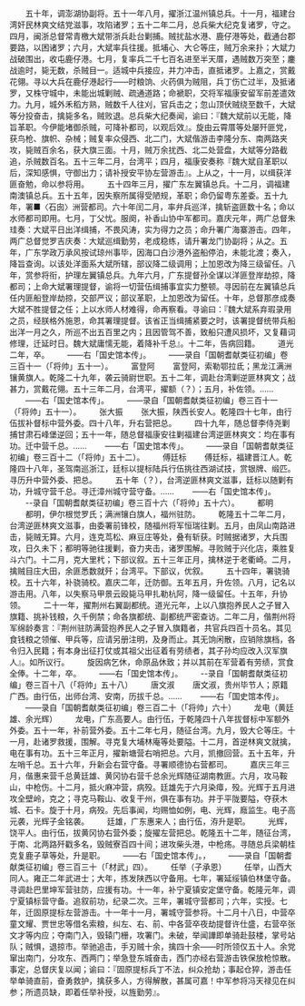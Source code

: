 <!-- { "loadSidebar": true } -->
　　五十年，调澎湖协副将。五十一年八月，擢浙江温州镇总兵。十一月，福建台湾奸民林爽文结党滋事，攻陷诸罗；五十二年二月，总兵柴大纪克复诸罗，守之。四月，闽浙总督常青檄大斌带浙兵赴台剿捕。贼扰盐水港、鹿仔港等处，截通台郡要路，以困诸罗；六月，大斌率兵往援。抵埔心、大仑等庄，贼万余来扑；大斌力战破围出，收屯鹿仔港。七月，复率兵二千七百名进至半天厝，遇贼数万突至；鏖战逾时，毙无数，杀贼目一。适城中兵接应，并力冲击，直抵诸罗。上嘉之，赏戴花翎。寻以大兵在鹿仔港起行——时粮饷、火药俱为贼阻，兵丁伤亡过半，及抵诸罗，又株守城中，未能出城剿贼、疏通道路；命褫职，交将军福康安留军前差遣效力。九月，城外禾稻方熟，贼数千人往刈，官兵击之；忽山顶伏贼绕至数千，大斌等分投奋击，擒毙多名，贼败退。总兵柴大纪奏闻，谕曰：『魏大斌前以无能，降旨革职。今伊能堵御杀贼，可降补都司，以观后效』。旋由云霄厝等处屡歼匪党，获鸟枪、旗帜、杂械；贼复率众侵西、北二门，大斌偕游击李隆分东、南两路夹攻，毙贼百余名，获大旗三面。十月，贼万余扰西、北二处营盘，大斌等分路截追，杀贼数百名。五十三年二月，台湾平；四月，福康安奏称『魏大斌自革职以后，深知感惧，守御出力；请补授安平协左营游击』。上从之，十一月，以缉获洋匪奋勉，命以参将用。
　　五十四年三月，擢广东左翼镇总兵。十二月，调福建南澳镇总兵。五十五年，因失察所属得受陋规，革职；命仍留粤东差委。五十九年，署■〈石囱〉洲营都司。六十年闰二月，率弁兵巡洋，擒斩盗匪数十名；命以水师都司即用。七月，丁父忧。服阕，补香山协中军都司。嘉庆元年，两广总督朱珪奏：大斌平日出洋缉捕，不畏风涛，实为得力之员；命升署广海寨游击。四年，两广总督觉罗吉庆奏：大斌巡缉勤劳，老成稳练，请升署龙门协副将；从之。五年，广东学政万承风按试琼州事毕，因海口白沙港外盗船停泊，未能北渡；奏入，降旨查询。以该处洋面系大斌所辖，部议降二级调用；上加恩改为降三级留任。八年，赏参将衔，护理左翼镇总兵。九年六月，广东提督孙全谋以洋匪登岸劫掠，降都司；上命大斌署理提督，谕将一切营伍缉捕事宜实力整顿。寻因前在左翼镇总兵任内匪船登岸劫掠，交部严议；部议革职，上加恩改为留任。十年，总督那彦成奏大斌不胜提督之任；上以水师人材难得，命再察看。寻谕曰：『魏大斌系弃瑕录用之员，经朕格外施恩，命其署理提督。该省正当缉捕紧要之时，该署提督统带兵船出洋一月之久，所巡不出五百里之内；且因管驾不善，致船只遭风损坏，又复藉词修理，迁延时日。魏大斌庸懦无能，着降补千总』。十二年，告病回籍。
　　道光二年，卒。
　　——右「国史馆本传」。
　　——录自「国朝耆献类征初编」卷三百十一（「将帅」五十一）。
　　富登阿
　　富登阿，索勒鄂拉氐；黑龙江满洲镶黄旗人。乾隆二十九年，袭云骑尉世职。五十二年，调赴台湾剿逆匪林爽文；战甚力，赏戴花翎。五十三年二月，台湾平，擢额（？）；五月，补佐领。……
　　——右「国史馆本传」。
　　——录自「国朝耆献类征初编」卷三百十一（「将帅」五十一）。
　　张大振
　　张大振，陕西长安人。乾隆四十七年，由行伍拔补督标中营外委。四十八年，升右营把总。
　　四十九年，随总督李侍尧剿捕甘肃石峰堡逆回；五十一年，随总督福康安往剿福建台湾逆匪林爽文：均在事有功。迁中营千总。……
　　——右「国史馆本传」。
　　——录自「国朝耆献类征初编」卷三百十二（「将帅」五十二）。
　　傅廷标
　　傅廷标，福建晋江人。乾隆四十八年，圣驾南巡浙江，廷标以提标陆兵行伍挑往西湖试技，赏银牌、缎匹。寻历升中营外委、把总。
　　五十年（？），台湾逆匪林爽文滋事，廷标以随剿有功，升城守营千总。寻迁漳州城守营守备。……
　　——右「国史馆本传」。
　　--录自「国朝耆献类征初编」卷三百十六（「将帅」五十六）。
　　都明
　　都明，伊尔根觉罗氏；满洲镶白旗人，福州驻防。
　　乾隆五十二年二月，台湾逆匪林爽文滋事，由委署前锋校，随福州将军恒瑞往剿。五月，由凤山南路进击，毙贼无算。六月，连克茑松、麻豆庄等处，叠有斩获。时贼据诸罗，大兵围攻，日久未下；都明等驰往援剿，奋力夹击，诸罗围解。寻败贼于兴化店，乘胜复斗六门。十二月，克大里杙；下部议叙。五十三年正月，擒林逆于老衢崎。二月，擒贼目庄大田，余匪悉数就歼；台湾平。下部议，优叙。
　　五十四年，署骁骑校。五十六年，补骁骑校。嘉庆二年，迁防御。五年五月，升佐领。八月，记名以游击用。八年，以失察马甲景云殴毙马甲扎勒杭阿，降一级留任。十五年，升协领。
　　二十一年，擢荆州右翼副都统。道光元年，上以八旗抱养民人之子冒入旗籍、挑补钱粮，久千例禁；命各旗都统、副都统严密查访。二年二月，偕荆州将军绵龄奏言：『荆州驻防满营抱养民人之子冒入旗籍者，共官兵四百十员名。其见食钱粮之领催、甲兵等，应请另册注明，及身而止。其无饷闲散，应销除旗档，各令归入民籍；有本身出征打仗或其祖父出征着有劳绩者，其子孙均应改入汉军旗人』。如所议行。
　　旋因病乞休，命原品休致；并以其前在军营着有劳绩，赏食全俸。十二年，卒。
　　——右「国史馆本传」。
　　--录自「国朝耆献类征初编」卷三百十八（「将帅」五十八）
　　唐文淑
　　唐文淑，贵州毕节人；原籍广西。由行伍，出师台湾、安南，历拔千总。……
　　——右「国史馆本传」。
　　——录自「国朝耆献类征初编」卷三百二十（「将帅」六十）
　　龙电（黄廷雄、余光辉）
　　龙电，广东高要人。由行伍，于乾隆四十八年拔督标中军额外外委。五十一年，补前营外委。五十二年七月，随征台湾。九月，毁大仑等庄。十一月，赴诸罗救援，围解。寻克复大埔林庵等处要隘。十二月，首逆林爽文就擒，电在事有功。五十三年正月，擢新塘营右哨把总。六月，凯撤回营。五十五年，升左哨千总。五十六年，升新会右营守备。寻署顺德协右营都司。
　　嘉庆三年三月，偕惠来营千总黄廷雄、黄冈协右营千总余光辉随征湖南教匪。六月，攻马鞍山，中枪伤。十二月，抵火麻冲营，病殁。廷雄先于六月染瘴，殁。光辉于五月进攻全壁岭，克之；寻克马鞍山、收复干州，俱在事有功。并于平陇要隘，夺获木城、石卡。旋于十月，病殁。先后事闻，均赐恤如例，电、光辉，廕监生。电子高元袭，光辉子金铭袭。
　　廷雄，广东惠来人；由行伍，洊升是职。
　　光辉，饶平人。由行伍，拔黄冈协右营外委；旋擢左营把总。乾隆五十二年，随征台湾，于南、北两路歼戳多名，毁贼寮百四十间；进攻柴头港，中枪疡。寻随总兵梁朝桂克复鹿子草等处，升是职。
　　——右「国史馆本传」。，
　　——录自「国朝耆献类征初编」卷三百三十（「材武」四）。
　　任举（子承恩）
　　任举，山西大同人。雍正二年武进士；大年，拣发陕西以守备用。七年，署延绥镇伯林堡守备。寻调赴巴里坤军营驻防，应援有功。十一年，补宁夏镇安定堡守备。乾隆元年，调宁夏镇标营守备。追叙前功，纪录二次。三年，署城守营都司；六年，实授。七年，迁固原提标左营游击。十一年十一月，署城守营参将。十二月十八日，中营卒童文耀、贾世忠等借名索粮，纠左、右、前、中各营卒夜劫提督许仕盛，右营卒张文才等内应；夺南门入，毁辕门栅，攻署门。未破，举闻譁即单骑赴鼓楼，掌号站队；贼惧，退掠市。举驰追击，手刃贼十余，擒四十余——时所领仅五十人。余党窜出南门，分攻东、西两门；举急登东城奋击，西门亦经右营游击铁保放枪惊散。事定，总督庆复以闻；谕曰：『固原提标兵丁不法，纠众抢劫；事起仓猝，游击任举单骑直前，奋勇救护，擒获多人，方得解散，甚属可嘉！中军参将冯天禄见在纠参；所遗员缺，即着任举补授，以旌勤劳』。
